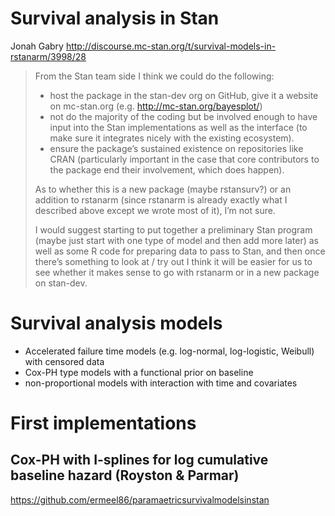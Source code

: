 # Survival analysis in Stan

Jonah Gabry http://discourse.mc-stan.org/t/survival-models-in-rstanarm/3998/28
> From the Stan team side I think we could do the following:
>
> - host the package in the stan-dev org on GitHub, give it a website on mc-stan.org (e.g. http://mc-stan.org/bayesplot/)
> - not do the majority of the coding but be involved enough to have input into the Stan implementations as well as the interface (to make sure it integrates nicely with the existing ecosystem).
> - ensure the package’s sustained existence on repositories like CRAN (particularly important in the case that core contributors to the package end their involvement, which does happen).
>
> As to whether this is a new package (maybe rstansurv?) or an addition to rstanarm (since rstanarm is already exactly what I described above except we wrote most of it), I’m not sure.
>
> I would suggest starting to put together a preliminary Stan program (maybe just start with one type of model and then add more later) as well as some R code for preparing data to pass to Stan, and then once there’s something to look at / try out I think it will be easier for us to see whether it makes sense to go with rstanarm or in a new package on stan-dev.

# Survival analysis models

- Accelerated failure time models (e.g. log-normal, log-logistic, Weibull) with censored data
- Cox-PH type models with a functional prior on baseline
- non-proportional models with interaction with time and covariates

# First implementations

## Cox-PH with I-splines for log cumulative baseline hazard (Royston & Parmar)

https://github.com/ermeel86/paramaetricsurvivalmodelsinstan


